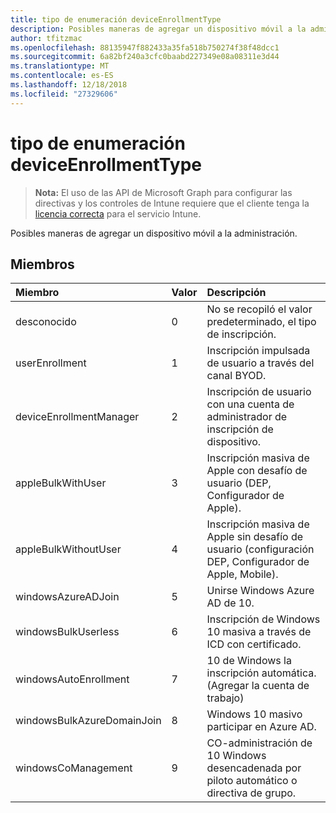 ```yaml
---
title: tipo de enumeración deviceEnrollmentType
description: Posibles maneras de agregar un dispositivo móvil a la administración.
author: tfitzmac
ms.openlocfilehash: 88135947f882433a35fa518b750274f38f48dcc1
ms.sourcegitcommit: 6a82bf240a3cfc0baabd227349e08a08311e3d44
ms.translationtype: MT
ms.contentlocale: es-ES
ms.lasthandoff: 12/18/2018
ms.locfileid: "27329606"
---
```

# <a name="deviceenrollmenttype-enum-type"></a>tipo de enumeración deviceEnrollmentType

> **Nota:** El uso de las API de Microsoft Graph para configurar las directivas y los controles de Intune requiere que el cliente tenga la [licencia correcta](https://go.microsoft.com/fwlink/?linkid=839381) para el servicio Intune.

Posibles maneras de agregar un dispositivo móvil a la administración.

## <a name="members"></a>Miembros
|Miembro	|Valor|Descripción|
|:---|:---|:---|
|desconocido|0|No se recopiló el valor predeterminado, el tipo de inscripción.|
|userEnrollment|1|Inscripción impulsada de usuario a través del canal BYOD.|
|deviceEnrollmentManager|2|Inscripción de usuario con una cuenta de administrador de inscripción de dispositivo.|
|appleBulkWithUser|3|Inscripción masiva de Apple con desafío de usuario (DEP, Configurador de Apple).|
|appleBulkWithoutUser|4|Inscripción masiva de Apple sin desafío de usuario (configuración DEP, Configurador de Apple, Mobile).|
|windowsAzureADJoin|5|Unirse Windows Azure AD de 10.|
|windowsBulkUserless|6|Inscripción de Windows 10 masiva a través de ICD con certificado.|
|windowsAutoEnrollment|7|10 de Windows la inscripción automática. (Agregar la cuenta de trabajo)|
|windowsBulkAzureDomainJoin|8|Windows 10 masivo participar en Azure AD.|
|windowsCoManagement|9|CO-administración de 10 Windows desencadenada por piloto automático o directiva de grupo.|



